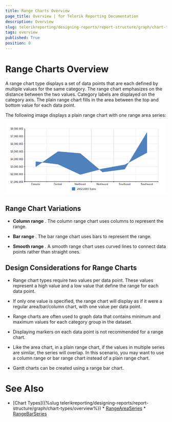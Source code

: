 ```yaml
---
title: Range Charts Overview
page_title: Overview | for Telerik Reporting Documentation
description: Overview
slug: telerikreporting/designing-reports/report-structure/graph/chart-types/range-charts/overview
tags: overview
published: True
position: 0
---
```


# Range Charts Overview



A range chart type displays a set of data points that are each defined by multiple values for the same category.        The range chart emphasizes on the distance between the two values. Category labels are displayed on the category axis.        The plain range chart fills in the area between the top and bottom value for each data point.

The following image displays a plain range chart with one range area series:  

  ![Range Area Chart](images/Graph/RangeAreaChart.png)

## Range Chart Variations

* __Column range__ . The column range chart uses columns to represent the range.

* __Bar range__ . The bar range chart uses bars to represent the range. 

* __Smooth range__ . A smooth range chart uses curved lines to connect data points rather than straight ones.

## Design Considerations for Range Charts

* Range chart types require two values per data point. These values represent a high value and a low value that define                the range for each data point. 

* If only one value is specified, the range chart will display as if it were a regular area/bar/column chart, with                one value per data point.

* Range charts are often used to graph data that contains minimum and maximum values for each category group in                the dataset.

* Displaying markers on each data point is not recommended for a range chart.

* Like the area chart, in a plain range chart, if the values in multiple series are similar, the series will overlap.                In this scenario, you may want to use a column range or bar range chart instead of a plain range chart.

* Gantt charts can be created using a range bar chart.

# See Also

 * [Chart Types]({%slug telerikreporting/designing-reports/report-structure/graph/chart-types/overview%}) * [RangeAreaSeries](/reporting/api/Telerik.Reporting.RangeAreaSeries)  * [RangeBarSeries](/reporting/api/Telerik.Reporting.RangeBarSeries) 

